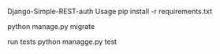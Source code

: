 Django-Simple-REST-auth
Usage
pip install -r requirements.txt

python manage.py migrate

run tests
python managge.py test
